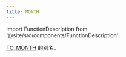 ```yaml
---
title: MONTH
---
```

import FunctionDescription from '@site/src/components/FunctionDescription';

<FunctionDescription description="引入或更新：v1.2.375"/>

[TO_MONTH](to-month.md) 的别名。